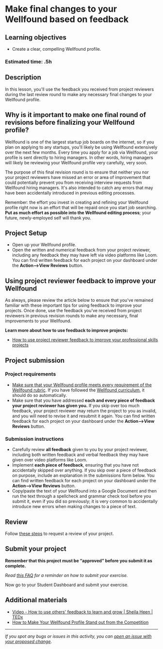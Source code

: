 # Make final changes to your Wellfound based on feedback

## **Learning objectives**

- Create a clear, compelling Wellfound profile.

### **Estimated time: .5h**

## **Description**

In this lesson, you'll use the feedback you received from project reviewers during the last review round to make any necessary final changes to your Wellfound profile.

## Why is it important to make one final round of revisions before finalizing your Wellfound profile?

Wellfound is one of the largest startup job boards on the internet, so if you plan on applying to any startups, you'll likely be using Wellfound extensively over the next few months. Every time you apply for a job via Wellfound, your profile is sent directly to hiring managers. In other words, hiring managers will likely be reviewing your Wellfound profile very carefully, very soon.

The purpose of this final revision round is to ensure that neither you nor your project reviewers have missed an error or area of improvement that could potentially prevent you from receiving interview requests from Wellfound hiring managers. It's also intended to catch any errors that may have been accidentally introduced in previous editing processes.

Remember: the effort you invest in creating and refining your Wellfound profile right now is an effort that will be repaid once you start job searching. **Put as much effort as possible into the Wellfound editing process**; your future, newly-employed self will thank you.

## Project Setup

- Open up your Wellfound profile.
- Open the written and numerical feedback from your project reviewer, including any feedback they may have left via video platforms like Loom. You can find written feedback for each project on your dashboard under the **Action—>View Reviews** button.

## Using project reviewer feedback to improve your Wellfound

As always, please review the article below to ensure that you've remained familiar with these important tips for using feedback to improve your projects. Once done, use the feedback you've received from project reviewers in previous revision rounds to make any necessary, final improvements to your Wellfound.

**Learn more about how to use feedback to improve projects:**

- [How to use project reviewer feedback to improve your professional skills projects](https://microverse.zendesk.com/hc/en-us/articles/9460282580883-How-Do-I-Use-Code-Reviewer-Feedback-To-Improve-My-Professional-Skills-Projects-)

## Project submission

### Project requirements

- [Make sure that your Wellfound profile meets every requirement of the Wellfound rubric](https://docs.google.com/document/d/1ZHhPBL8w6tqSlVDOWI4u9kMVCQtxeDDL9aL3j0VQ2iA/edit). If you have followed the [Wellfound curriculum](https://github.com/matovu-farid/curriculum-professional-skills/blob/main/interview-prep/create-the-first-draft-of-your-angellist-profile.md), it should do so automatically.
- Make sure that you have addressed **each and every piece of feedback your project reviewer has given you.** If you skip over too much feedback, your project reviewer may return the project to you as invalid, and you will need to revise it and resubmit it again. You can find written feedback for each project on your dashboard under the **Action—>View Reviews** button.

### **Submission instructions**

- Carefully review **all feedback** given to you by your project reviewer, including both written feedback and verbal feedback they may have given over video platforms like Loom.
- Implement **each piece of feedback**, ensuring that you have not accidentally skipped over anything. If you skip over a piece of feedback on purpose, include an explanation in the submissions form below. You can find written feedback for each project on your dashboard under the **Action—>View Reviews** button.
- Copy/paste the text of your Wellfound into a Google Document and then run the text through a spellcheck and grammar check tool before you submit it, even if you did so previously; it is very common to accidentally introduce new errors when making changes to a piece of text.

## Review

Follow [these steps](https://github.com/microverseinc/curriculum-transversal-skills/blob/main/code-review/articles/how_to_ask_for_a_prof_skills_review.md) to request a review of your project.

## Submit your project

**Remember that this project must be “approved” before you submit it as complete.**

_Read [this FAQ](https://microverse.zendesk.com/hc/en-us/articles/360061344234) for a reminder on how to submit your exercise._

Now go to your Student Dashboard and submit your exercise.

## Additional materials

- [Video - How to use others' feedback to learn and grow | Sheila Heen | TEDx](https://www.youtube.com/watch?v=FQNbaKkYk_Q)
- [How to Make Your Wellfound Profile Stand out from the Competition](https://wellfound.com/blog/how-to-make-your-angellist-profile-stand-out-from-the-competition)

---

_If you spot any bugs or issues in this activity, you can [open an issue with your proposed change](https://github.com/microverseinc/curriculum-transversal-skills/blob/main/git-github/articles/open_issue.md)._
